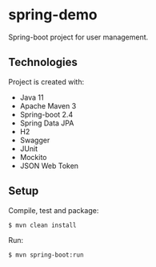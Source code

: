 # spring-demo
Spring-boot project for user management.

## Technologies
Project is created with:
* Java 11
* Apache Maven 3
* Spring-boot 2.4
* Spring Data JPA
* H2
* Swagger
* JUnit
* Mockito
* JSON Web Token

## Setup
Compile, test and package:
```
$ mvn clean install
```
Run:
```
$ mvn spring-boot:run
```
